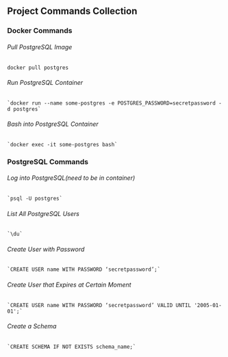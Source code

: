 ## Project Commands Collection

### Docker Commands

###### Pull PostgreSQL Image
	docker pull postgres

###### Run PostgreSQL Container
	`docker run --name some-postgres -e POSTGRES_PASSWORD=secretpassword -d postgres`

###### Bash into PostgreSQL Container
	`docker exec -it some-postgres bash`

### PostgreSQL Commands

###### Log into PostgreSQL(need to be in container)
	`psql -U postgres`

###### List All PostgreSQL Users
	`\du`

###### Create User with Password
	`CREATE USER name WITH PASSWORD ‘secretpassword’;`

###### Create User that Expires at Certain Moment
	`CREATE USER name WITH PASSWORD ‘secretpassword’ VALID UNTIL '2005-01-01';`

###### Create a Schema
	`CREATE SCHEMA IF NOT EXISTS schema_name;`

